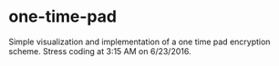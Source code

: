 # one-time-pad
Simple visualization and implementation of a one time pad encryption scheme. Stress coding at 3:15 AM on 6/23/2016.
